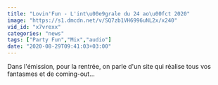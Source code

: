 ```yaml
---
title: "Lovin'Fun - L'int\u00e9grale du 24 ao\u00fct 2020"
image: "https://s1.dmcdn.net/v/SQ7zb1VH6996uNL2x/x240"
vid_id: "x7vrexx"
categories: "news"
tags: ["Party Fun","Mix","audio"]
date: "2020-08-29T09:41:03+03:00"
---
```

Dans l'émission, pour la rentrée, on parle d'un site qui réalise tous vos fantasmes et de coming-out...
